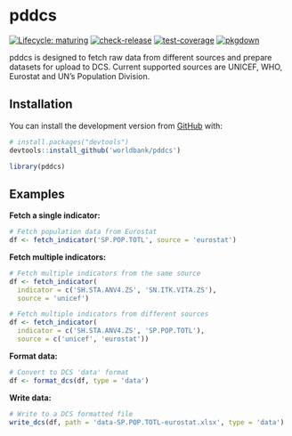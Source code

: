
<!-- README.md is generated from README.Rmd. Please edit that file -->

# pddcs

<!-- badges: start -->

[![Lifecycle:
maturing](https://img.shields.io/badge/lifecycle-maturing-blue.svg)](https://www.tidyverse.org/lifecycle/#maturing)
[![check-release](https://github.com/worldbank/pddcs/workflows/check-release/badge.svg)](https://github.com/worldbank/pddcs/actions)
[![test-coverage](https://github.com/worldbank/pddcs/workflows/test-coverage/badge.svg)](https://github.com/worldbank/pddcs/actions)
[![pkgdown](https://github.com/worldbank/pddcs/workflows/pkgdown/badge.svg)](https://github.com/worldbank/pddcs/actions)
<!-- badges: end -->

pddcs is designed to fetch raw data from different sources and prepare
datasets for upload to DCS. Current supported sources are UNICEF, WHO,
Eurostat and UN’s Population Division.

## Installation

You can install the development version from
[GitHub](https://github.com/) with:

``` r
# install.packages("devtools")
devtools::install_github('worldbank/pddcs')
```

``` r
library(pddcs)
```

## Examples

**Fetch a single indicator:**

``` r
# Fetch population data from Eurostat
df <- fetch_indicator('SP.POP.TOTL', source = 'eurostat')
```

**Fetch multiple indicators:**

``` r
# Fetch multiple indicators from the same source
df <- fetch_indicator(
  indicator = c('SH.STA.ANV4.ZS', 'SN.ITK.VITA.ZS'),
  source = 'unicef')

# Fetch multiple indicators from different sources
df <- fetch_indicator(
  indicator = c('SH.STA.ANV4.ZS', 'SP.POP.TOTL'),
  source = c('unicef', 'eurostat'))
```

**Format data:**

``` r
# Convert to DCS 'data' format 
df <- format_dcs(df, type = 'data')
```

**Write data:**

``` r
# Write to a DCS formatted file  
write_dcs(df, path = 'data-SP.POP.TOTL-eurostat.xlsx', type = 'data')
```
